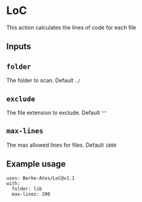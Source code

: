 # LoC
This action calculates the lines of code for each file

## Inputs

## `folder`

The folder to scan. Default `./`

## `exclude`

The file extension to exclude. Default `""`

## `max-lines`

The max allowed lines for files. Default `1000`

## Example usage
```
uses: Berke-Ates/LoC@v1.1
with:
  folder: lib
  max-lines: 200
```
